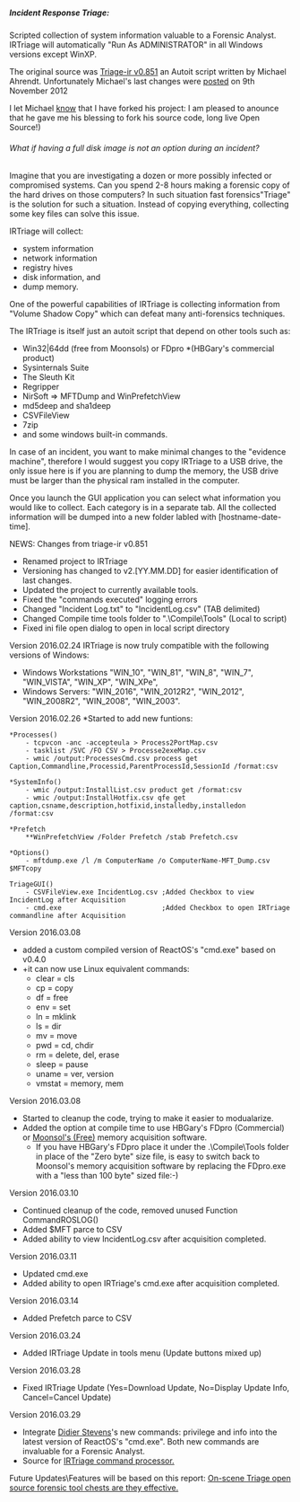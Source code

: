 ##### Incident Response Triage:
Scripted collection of system information valuable to a Forensic Analyst. 
IRTriage will automatically "Run As ADMINISTRATOR" in all Windows versions except WinXP.

The original source was [Triage-ir v0.851](https://code.google.com/p/triage-ir/) an Autoit script written by Michael Ahrendt.
Unfortunately Michael's last changes were [posted](http://mikeahrendt.blogspot.ca/2012/01/automated-triage-utility.html) on 9th November 2012

I let Michael [know](http://mikeahrendt.blogspot.com/2012/01/automated-triage-utility.html?showComment=1455628200788#c6111030418808145121) that I have forked his project:
I am pleased to anounce that he gave me his blessing to fork his source code, long live Open Source!)

###### What if having a full disk image is not an option during an incident?
Imagine that you are investigating a dozen or more possibly infected or compromised systems.
Can you spend 2-8 hours making a forensic copy of the hard drives on those computers?
In such situation fast forensics\"Triage" is the solution for such a situation.
Instead of copying everything, collecting some key files can solve this issue.

IRTriage will collect:
- system information
- network information
- registry hives
- disk information, and
- dump memory.

One of the powerful capabilities of IRTriage is collecting information from "Volume Shadow Copy" which can defeat many anti-forensics techniques.

The IRTriage is itself just an autoit script that depend on other tools such as:
- Win32|64dd (free from Moonsols) or FDpro *(HBGary's commercial product)
- Sysinternals Suite
- The Sleuth Kit
- Regripper
- NirSoft => MFTDump and WinPrefetchView
- md5deep and sha1deep
- CSVFileView
- 7zip
- and some windows built-in commands.

In case of an incident, you want to make minimal changes to the "evidence machine", therefore I would suggest you copy IRTriage to a USB drive, the only issue here is if you are planning to dump the memory, the USB drive must be larger than the physical ram installed in the computer.

Once you launch the GUI application you can select what information you would like to collect.
Each category is in a separate tab.
All the collected information will be dumped into a new folder labled with [hostname-date-time].

NEWS:
Changes from triage-ir v0.851
   - Renamed project to IRTriage
   - Versioning has changed to v2.[YY.MM.DD] for easier identification of last changes.
   - Updated the project to currently available tools.
   - Fixed the "commands executed" logging errors
   - Changed "Incident Log.txt" to "IncidentLog.csv" (TAB delimited)
   - Changed Compile time tools folder to ".\Compile\Tools\" (Local to script)
   - Fixed ini file open dialog to open in local script directory

Version 2016.02.24 IRTriage is now truly compatible with the following versions of Windows:
   - Windows Workstations "WIN_10", "WIN_81", "WIN_8", "WIN_7", "WIN_VISTA", "WIN_XP", "WIN_XPe",
   - Windows Servers: "WIN_2016", "WIN_2012R2", "WIN_2012", "WIN_2008R2", "WIN_2008", "WIN_2003".

Version 2016.02.26
   *Started to add new funtions:

	*Processes()
		- tcpvcon -anc -accepteula > Process2PortMap.csv
		- tasklist /SVC /FO CSV > Processe2exeMap.csv
		- wmic /output:ProcessesCmd.csv process get Caption,Commandline,Processid,ParentProcessId,SessionId /format:csv

	*SystemInfo()
		- wmic /output:InstallList.csv product get /format:csv
		- wmic /output:InstallHotfix.csv qfe get caption,csname,description,hotfixid,installedby,installedon /format:csv
		
	*Prefetch
		**WinPrefetchView /Folder Prefetch /stab Prefetch.csv 
		
	*Options()
		- mftdump.exe /l /m ComputerName /o ComputerName-MFT_Dump.csv $MFTcopy
		
	TriageGUI()
		- CSVFileView.exe IncidentLog.csv ;Added Checkbox to view IncidentLog after Acquisition
		- cmd.exe                         ;Added Checkbox to open IRTriage commandline after Acquisition
		
Version 2016.03.08
   - added a custom compiled version of ReactOS's "cmd.exe" based on v0.4.0
   - +it can now use Linux equivalent commands:
     - clear = cls
     - cp = copy
     - df = free
     - env = set
     - ln = mklink
     - ls = dir
     - mv = move
     - pwd = cd, chdir
     - rm = delete, del, erase
     - sleep = pause
     - uname = ver, version
     - vmstat = memory, mem

Version 2016.03.08
   - Started to cleanup the code, trying to make it easier to modualarize.
   - Added the option at compile time to use HBGary's FDpro (Commercial) or [Moonsol's (Free)](http://www.moonsols.com/downloads/1) memory acquisition software.
     - If you have HBGary's FDpro place it under the .\Compile\Tools folder in place of the "Zero byte" size file, is easy to switch back to Moonsol's memory acquisition software by replacing the FDpro.exe with a "less than 100 byte" sized file:-)

Version 2016.03.10
   - Continued cleanup of the code, removed unused Function CommandROSLOG()
   - Added $MFT parce to CSV
   - Added ability to view IncidentLog.csv after acquisition completed.

Version 2016.03.11
   - Updated cmd.exe
   - Added ability to open IRTriage's cmd.exe after acquisition completed.
    
Version 2016.03.14
   - Added Prefetch parce to CSV
   
Version 2016.03.24
   - Added IRTriage Update in tools menu (Update buttons mixed up)
   
Version 2016.03.28
   - Fixed IRTriage Update (Yes=Download Update, No=Display Update Info, Cancel=Cancel Update)
  
Version 2016.03.29
   - Integrate [Didier Stevens](http://blog.didierstevens.com/2015/12/13/windows-backup-privilege-cmd-exe/)'s new commands: privilege and info into the latest version of ReactOS's "cmd.exe".
     Both new commands are invaluable for a Forensic Analyst.
   - Source for [IRTriage command processor.](https://github.com/AJMartel/IRTriageCMD)

Future Updates\Features will be based on this report: [On-scene Triage open source forensic tool chests are they effective.](http://www.researchgate.net/profile/Stavros_Shiaeles/publication/236681282_On-scene_Triage_open_source_forensic_tool_chests_Are_they_effective/links/00b4953ac91d0d0086000000.pdf?inViewer=true&pdfJsDownload=true&disableCoverPage=true&origin=publication_detail)
